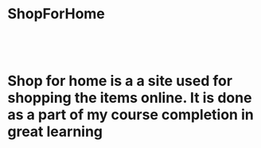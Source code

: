 <h1> ShopForHome<h1>
<br><p> Shop for home is a a site used for shopping the items online. It is done as a part of my course completion in great learning</p>
